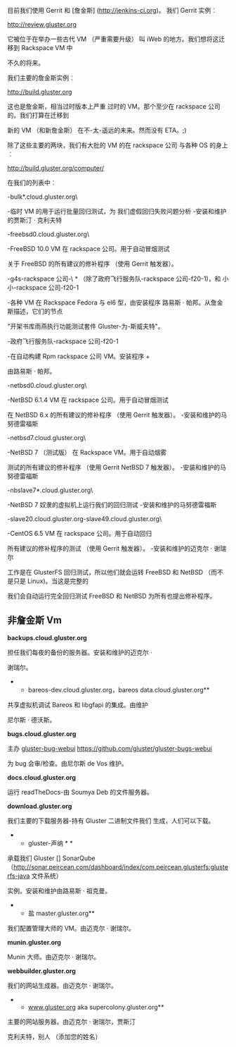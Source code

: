 目前我们使用 Gerrit 和 [詹金斯] (http://jenkins-ci.org)。
我们 Gerrit 实例︰

http://review.gluster.org

它被位于在举办一些古代 VM （严重需要升级）
叫 iWeb 的地方。我们想将这迁移到 Rackspace VM 中

不久的将来。

我们主要的詹金斯实例︰

http://build.gluster.org

这也是詹金斯，相当过时版本上严重
过时的 VM。那个至少在 rackspace 公司的。我们打算在迁移到

新的 VM （和新詹金斯） 在不-太-遥远的未来。然而没有 ETA。;)


除了这些主要的两块，我们有大批的 VM 的在 rackspace 公司
与各种 OS 的身上︰

http://build.gluster.org/computer/

在我们的列表中︰

-bulk\*.cloud.gluster.org\

-临时 VM 的用于运行批量回归测试，为
我们虚假回归失败问题分析
-安装和维护的贾斯汀 · 克利夫特

-freebsd0.cloud.gluster.org\

-FreeBSD 10.0 VM 在 rackspace 公司。用于自动冒烟测试

关于 FreeBSD 的所有建议的修补程序 （使用 Gerrit 触发器）。

-g4s-rackspace 公司-\ * （除了政府飞行服务队-rackspace 公司-f20-1)，和
小小-rackspace 公司-f20-1

-各种 VM 在 Rackspace Fedora 与 el6 型，由安装程序
路易斯 · 帕邦。从詹金斯描述，它们的节点

"开架书库雨燕执行功能测试套件
Gluster-为-斯威夫特"。

-政府飞行服务队-rackspace 公司-f20-1

-在自动构建 Rpm rackspace 公司 VM。安装程序 +

由路易斯 · 帕邦。

-netbsd0.cloud.gluster.org\

-NetBSD 6.1.4 VM 在 rackspace 公司。用于自动冒烟测试

在 NetBSD 6.x 的所有建议的修补程序 （使用 Gerrit 触发器）。
-安装和维护的马努德雷福斯

-netbsd7.cloud.gluster.org\

-NetBSD 7 （测试版） 在 Rackspace VM。用于自动烟雾

测试的所有建议的修补程序 （使用 Gerrit NetBSD 7
触发器）。
-安装和维护的马努德雷福斯

-nbslave7\*.cloud.gluster.org\

-NetBSD 7 奴隶的虚拟机上运行我们的回归测试
-安装和维护的马努德雷福斯

-slave20.cloud.gluster.org-slave49.cloud.gluster.org\

-CentOS 6.5 VM 在 rackspace 公司。用于自动回归

所有建议的修补程序的测试 （使用 Gerrit 触发器）。
-安装和维护的迈克尔 · 谢瑞尔

工作是在 GlusterFS 回归测试，所以他们就会运转
FreeBSD 和 NetBSD （而不是只是 Linux)。当这是完整的

我们会自动运行完全回归测试 FreeBSD 和 NetBSD
为所有也提出修补程序。

非詹金斯 Vm
---------------

**backups.cloud.gluster.org**

担任我们每夜的备份的服务器。安装和维护的迈克尔 ·

谢瑞尔。

* * bareos-dev.cloud.gluster.org，bareos data.cloud.gluster.org**

共享虚拟机调试 Bareos 和 libgfapi 的集成。由维护

尼尔斯 · 德沃斯。

**bugs.cloud.gluster.org**

主办
[gluster-bug-webui]() https://github.com/gluster/gluster-bugs-webui

为 bug 会审/检查。由尼尔斯 de Vos 维护。


**docs.cloud.gluster.org**

运行 readTheDocs-由 Soumya Deb 的文件服务器。

**download.gluster.org**

我们主要的下载服务器-持有 Gluster 二进制文件我们
生成，人们可以下载。

* * gluster-声纳 * *

承载我们 Gluster
[] SonarQube（http://sonar.peircean.com/dashboard/index/com.peircean.glusterfs:glusterfs-java 文件系统）

实例。安装和维护由路易斯 · 祖克曼。


* * 盐 master.gluster.org**

我们配置管理大师的 VM。由迈克尔 · 谢瑞尔。


**munin.gluster.org**

Munin 大师。由迈克尔 · 谢瑞尔。


**webbuilder.gluster.org**

我们的网站生成器。由迈克尔 · 谢瑞尔。


* * www.gluster.org aka supercolony.gluster.org**

主要的网站服务器。由迈克尔 · 谢瑞尔，贾斯汀

克利夫特，别人 （添加您的姓名）
